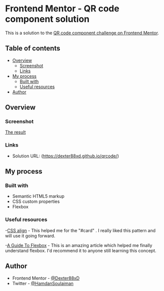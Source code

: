 # Frontend Mentor - QR code component solution

This is a solution to the [QR code component challenge on Frontend Mentor](https://www.frontendmentor.io/challenges/qr-code-component-iux_sIO_H). 

## Table of contents

- [Overview](#overview)
  - [Screenshot](#screenshot)
  - [Links](#links)
- [My process](#my-process)
  - [Built with](#built-with)
  - [Useful resources](#useful-resources)
- [Author](#author)

## Overview

### Screenshot

[The result](/images/image.png)

### Links

- Solution URL: (https://dexter88xd.github.io/qrcode/)

## My process

### Built with

- Semantic HTML5 markup
- CSS custom properties
- Flexbox

### Useful resources

-[CSS align](https://www.w3schools.com/css/css_align.asp) - This helped me for the "#card" . I really liked this pattern and will use it going forward.

-[A Guide To Flexbox](https://css-tricks.com/snippets/css/a-guide-to-flexbox/) - This is an amazing article which helped me finally understand flexbox. I'd recommend it to anyone still learning this concept.


## Author

- Frontend Mentor - [@Dexter88xD](https://www.frontendmentor.io/profile/Dexter88xD)
- Twitter - [@HamdanSoulaiman](https://www.twitter.com/HamdanSoulaiman)
